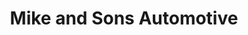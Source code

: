 ---
title: "Mike and Sons Automotive"
url: /sacramento/mike-and-sons-automotive/
shop: Autowerkstatt
---